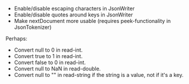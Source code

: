 * Enable/disable escaping characters in JsonWriter
* Enable/disable quotes around keys in JsonWriter
* Make nextDocument more usable (requires peek-functionality in JsonTokenizer)

Perhaps:
* Convert null to 0 in read-int.
* Convert true to 1 in read-int.
* Convert false to 0 in read-int.
* Convert null to NaN in read-double.
* Convert null to "" in read-string if the string is a value, not if it's a key.
